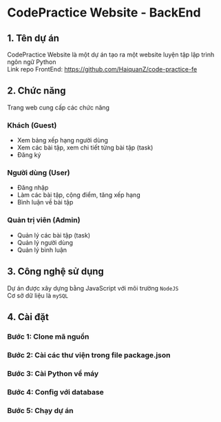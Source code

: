 # CodePractice Website - BackEnd
## 1. Tên dự án
CodePractice Website là một dự án tạo ra một website luyện tập lập trình ngôn ngữ Python  
Link repo FrontEnd: https://github.com/HaiquanZ/code-practice-fe
## 2. Chức năng
Trang web cung cấp các chức năng  
### Khách (Guest)
- Xem bảng xếp hạng người dùng
- Xem các bài tập, xem chi tiết từng bài tập (task)
- Đăng ký  
### Người dùng (User)
- Đăng nhập
- Làm các bài tập, cộng điểm, tăng xếp hạng
- Bình luận về bài tập  
### Quản trị viên (Admin)
- Quản lý các bài tập (task)
- Quản lý người dùng
- Quản lý bình luận
## 3. Công nghệ sử dụng
Dự án được xây dựng bằng JavaScript với môi trường `NodeJS`  
Cơ sở dữ liệu là `mySQL`
## 4. Cài đặt
### Bước 1: Clone mã nguồn
### Bước 2: Cài các thư viện trong file package.json
### Bước 3: Cài Python về máy
### Bước 4: Config với database
### Bước 5: Chạy dự án

